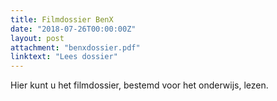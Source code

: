 ```yaml
---
title: Filmdossier BenX
date: "2018-07-26T00:00:00Z"
layout: post
attachment: "benxdossier.pdf"
linktext: "Lees dossier"
---
```

Hier kunt u het filmdossier, bestemd voor het onderwijs, lezen. 